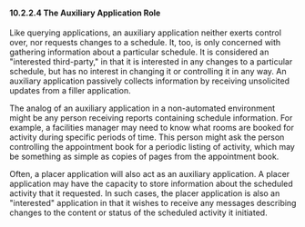 #### 10.2.2.4 The Auxiliary Application Role

Like querying applications, an auxiliary application neither exerts control over, nor requests changes to a schedule. It, too, is only concerned with gathering information about a particular schedule. It is considered an "interested third-party," in that it is interested in any changes to a particular schedule, but has no interest in changing it or controlling it in any way. An auxiliary application passively collects information by receiving unsolicited updates from a filler application.

The analog of an auxiliary application in a non-automated environment might be any person receiving reports containing schedule information. For example, a facilities manager may need to know what rooms are booked for activity during specific periods of time. This person might ask the person controlling the appointment book for a periodic listing of activity, which may be something as simple as copies of pages from the appointment book.

Often, a placer application will also act as an auxiliary application. A placer application may have the capacity to store information about the scheduled activity that it requested. In such cases, the placer application is also an "interested" application in that it wishes to receive any messages describing changes to the content or status of the scheduled activity it initiated.
